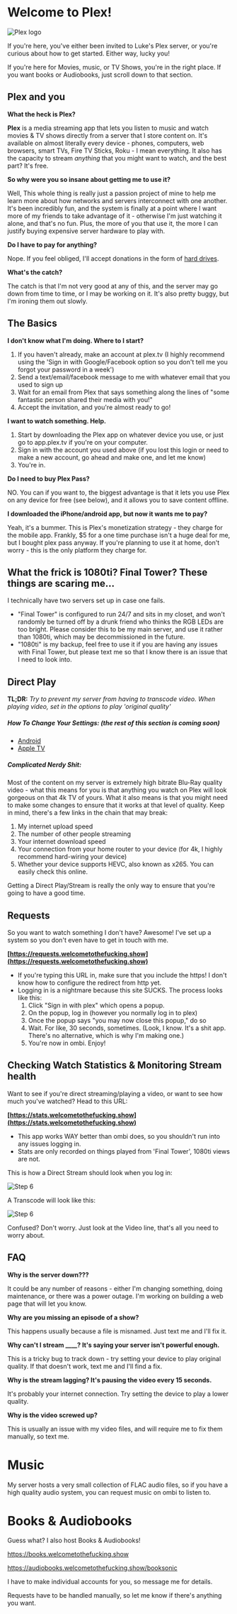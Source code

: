 # Welcome to Plex!

![Plex logo](https://pmcvariety.files.wordpress.com/2016/12/plex-logo-reverse.png?w=840&h=400&crop=1)

If you're here, you've either been invited to Luke's Plex server, or you're curious about how to get started. Either way, lucky you!

If you're here for Movies, music, or TV Shows, you're in the right place. If you want books or Audiobooks, just scroll down to that section.


## Plex and you

**What the heck is Plex?**

**Plex** is a media streaming app that lets you listen to music and watch movies & TV shows directly from a server that I store content on. It's available on almost literally every device - phones, computers, web browsers, smart TVs, Fire TV Sticks, Roku - I mean everything. It also has the capacity to stream *anything* that you might want to watch, and the best part? It's free.

**So why were you so insane about getting me to use it?** 

Well, This whole thing is really just a passion project of mine to help me learn more about how networks and servers interconnect with one another. It's been incredibly fun, and the system is finally at a point where I want more of my friends to take advantage of it - otherwise I'm just watching it alone, and that's no fun. Plus, the more of you that use it, the more I can justify buying expensive server hardware to play with.

**Do I have to pay for anything?**

Nope. If you feel obliged, I'll accept donations in the form of [hard drives](https://www.amazon.com/dp/B07D5V2ZXD/ref=cm_sw_em_r_mt_dp_U_fLivDb3A7CGEZ).

**What's the catch?**

The catch is that I'm not very good at any of this, and the server may go down from time to time, or I may be working on it. It's also pretty buggy, but I'm ironing them out slowly. 


## The Basics

**I don't know what I'm doing. Where to I start?**

1. If you haven't already, make an account at plex.tv (I highly recommend using the 'Sign in with Google/Facebook option so you don't tell me you forgot your password in a week')
2. Send a text/email/facebook message to me with whatever email that you used to sign up
3. Wait for an email from Plex that says something along the lines of "some fantastic person shared their media with you!"
4. Accept the invitation, and you're almost ready to go!

**I want to watch something. Help.**

1. Start by downloading the Plex app on whatever device you use, or just go to app.plex.tv if you're on your computer.
2. Sign in with the account you used above (if you lost this login or need to make a new account, go ahead and make one, and let me know)
3. You're in. 

**Do I need to buy Plex Pass?**

NO. You can if you want to, the biggest advantage is that it lets you use Plex on any device for free (see below), and it allows you to save content offline. 

**I downloaded the iPhone/android app, but now it wants me to pay?**

Yeah, it's a bummer. This is Plex's monetization strategy - they charge for the mobile app. Frankly, $5 for a one time purchase isn't a huge deal for me, but I bought plex pass anyway. If you're planning to use it at home, don't worry - this is the only platform they charge for.

## What the frick is 1080ti? Final Tower? These things are scaring me...

I technically have two servers set up in case one fails. 

- "Final Tower" is configured to run 24/7 and sits in my closet, and won't randomly be turned off by a drunk friend who thinks the RGB LEDs are too bright. Please consider this to be my main server, and use it rather than 1080ti, which may be decommissioned in the future.
- "1080ti" is my backup, feel free to use it if you are having any issues with Final Tower, but please text me so that I know there is an issue that I need to look into.


## Direct Play

**TL;DR:** *Try to prevent my server from having to transcode video. When playing video, set in the options to play 'original quality'*

##### How To Change Your Settings: (the rest of this section is coming soon)
- [Android](https://github.com/moe-m/plex-docs/tree/master/settings/android)
- [Apple TV](https://youtu.be/6itri_ZiJd8)

##### Complicated Nerdy Shit:
Most of the content on my server is extremely high bitrate Blu-Ray quality video - what this means for you is that anything you watch on Plex will look gorgeous on that 4k TV of yours. What it also means is that you might need to make some changes to ensure that it works at that level of quality. Keep in mind, there's a few links in the chain that may break:

1. My internet upload speed
2. The number of other people streaming
3. Your internet download speed
4. Your connection from your home router to your device (for 4k, I highly recommend hard-wiring your device)
5. Whether your device supports HEVC, also known as x265. You can easily check this online.

Getting a Direct Play/Stream is really the only way to ensure that you're going to have a good time.


## Requests

So you want to watch something I don't have? Awesome! I've set up a system so you don't even have to get in touch with me.

**[https://requests.welcometothefucking.show](https://requests.welcometothefucking.show)**

- If you're typing this URL in, make sure that you include the https! I don't know how to configure the redirect from http yet.
- Logging in is a nightmare because this site SUCKS. The process looks like this:
	1. Click "Sign in with plex" which opens a popup.
	2. On the popup, log in (however you normally log in to plex)
	3. Once the popup says "you may now close this popup," do so
	4. Wait. For like, 30 seconds, sometimes. (Look, I know. It's a shit app. There's no alternative, which is why I'm making one.)
	5. You're now in ombi. Enjoy!



## Checking Watch Statistics & Monitoring Stream health

Want to see if you're direct streaming/playing a video, or want to see how much you've watched? Head to this URL:

**[https://stats.welcometothefucking.show](https://stats.welcometothefucking.show)**

- This app works WAY better than ombi does, so you shouldn't run into any issues logging in.
- Stats are only recorded on things played from 'Final Tower', 1080ti views are not.

This is how a Direct Stream should look when you log in:

![Step 6](./img/DirectStreamTautulli.png)

A Transcode will look like this:

![Step 6](./img/TranscodeTautulli.png)

Confused? Don't worry. Just look at the Video line, that's all you need to worry about.

## FAQ

**Why is the server down???**

It could be any number of reasons - either I'm changing something, doing maintenance, or there was a power outage. I'm working on building a web page that will let you know.

**Why are you missing an episode of a show?**

This happens usually because a file is misnamed. Just text me and I'll fix it.

**Why can't I stream ____? It's saying your server isn't powerful enough.**

This is a tricky bug to track down - try setting your device to play original quality. If that doesn't work, text me and I'll find a fix.

**Why is the stream lagging? It's pausing the video every 15 seconds.**

It's probably your internet connection. Try setting the device to play a lower quality.

**Why is the video screwed up?**

This is usually an issue with my video files, and will require me to fix them manually, so text me.

# Music

My server hosts a very small collection of FLAC audio files, so if you have a high quality audio system, you can request music on ombi to listen to.


# Books & Audiobooks

Guess what? I also host Books & Audiobooks!

https://books.welcometothefucking.show

https://audiobooks.welcometothefucking.show/booksonic

I have to make individual accounts for you, so message me for details.

Requests have to be handled manually, so let me know if there's anything you want.
